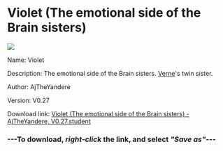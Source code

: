# Violet (The emotional side of the Brain sisters)

<img src = "https://raw.githubusercontent.com/Arbiter1223/Koukou-Gurashi-Custom-Students/master/Students/Files/Violet%20(The%20emotional%20side%20of%20the%20Brain%20sisters).png">

Name: Violet

Description: The emotional side of the Brain sisters. <a href="Verne%20(The%20intellectual%20side%20of%20the%20Brain%20sisters).md">Verne</a>'s twin sister.

Author: AjTheYandere

Version: V0.27

Download link: <a href="https://raw.githubusercontent.com/Arbiter1223/Koukou-Gurashi-Custom-Students/master/Students/Files/Violet%20(The%20emotional%20side%20of%20the%20Brain%20sisters)%20-%20AjTheYandere%2C%20V0.27.student">Violet (The emotional side of the Brain sisters) - AjTheYandere, V0.27.student</a>

### ---**To download, _right-click_ the link, and select _"Save as"_**---
